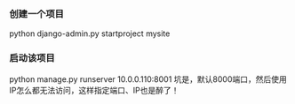 ### 创建一个项目
  python django-admin.py startproject mysite
### 启动该项目
python manage.py runserver 10.0.0.110:8001
坑是，默认8000端口，然后使用IP怎么都无法访问，这样指定端口、IP也是醉了！
